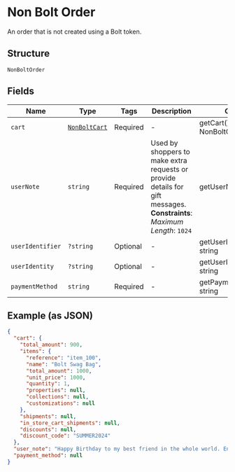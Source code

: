 
# Non Bolt Order

An order that is not created using a Bolt token.

## Structure

`NonBoltOrder`

## Fields

| Name | Type | Tags | Description | Getter | Setter |
|  --- | --- | --- | --- | --- | --- |
| `cart` | [`NonBoltCart`](../../doc/models/non-bolt-cart.md) | Required | - | getCart(): NonBoltCart | setCart(NonBoltCart cart): void |
| `userNote` | `string` | Required | Used by shoppers to make extra requests or provide details for gift messages.<br>**Constraints**: *Maximum Length*: `1024` | getUserNote(): string | setUserNote(string userNote): void |
| `userIdentifier` | `?string` | Optional | - | getUserIdentifier(): ?string | setUserIdentifier(?string userIdentifier): void |
| `userIdentity` | `?string` | Optional | - | getUserIdentity(): ?string | setUserIdentity(?string userIdentity): void |
| `paymentMethod` | `string` | Required | - | getPaymentMethod(): string | setPaymentMethod(string paymentMethod): void |

## Example (as JSON)

```json
{
  "cart": {
    "total_amount": 900,
    "items": {
      "reference": "item_100",
      "name": "Bolt Swag Bag",
      "total_amount": 1000,
      "unit_price": 1000,
      "quantity": 1,
      "properties": null,
      "collections": null,
      "customizations": null
    },
    "shipments": null,
    "in_store_cart_shipments": null,
    "discounts": null,
    "discount_code": "SUMMER2024"
  },
  "user_note": "Happy Birthday to my best friend in the whole world. Enjoy!",
  "payment_method": null
}
```

